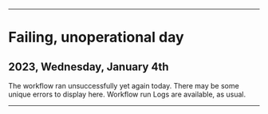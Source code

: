 
***

# Failing, unoperational day

## 2023, Wednesday, January 4th

The workflow ran unsuccessfully yet again today. There may be some unique errors to display here. Workflow run Logs are available, as usual.

***

